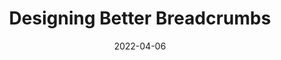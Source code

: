 ---
date: 2022-04-06
publisher: smashingmag
tags:
  - html
  - usability
  - information-architecture
target_url: https://www.smashingmagazine.com/2022/04/designing-better-breadcrumbs/
title: Designing Better Breadcrumbs
---